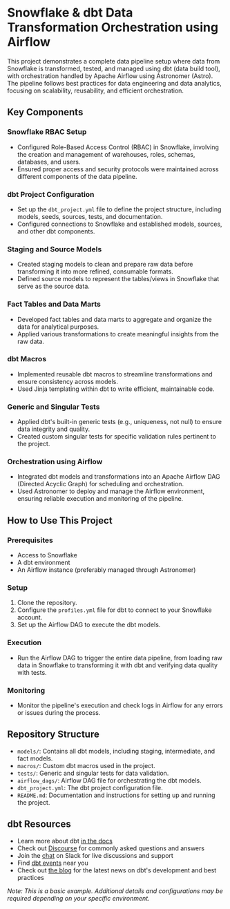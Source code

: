 # Snowflake & dbt Data Transformation Orchestration using Airflow

This project demonstrates a complete data pipeline setup where data from Snowflake is transformed, tested, and managed using dbt (data build tool), with orchestration handled by Apache Airflow using Astronomer (Astro). The pipeline follows best practices for data engineering and data analytics, focusing on scalability, reusability, and efficient orchestration.

## Key Components

### Snowflake RBAC Setup
- Configured Role-Based Access Control (RBAC) in Snowflake, involving the creation and management of warehouses, roles, schemas, databases, and users.
- Ensured proper access and security protocols were maintained across different components of the data pipeline.

### dbt Project Configuration
- Set up the `dbt_project.yml` file to define the project structure, including models, seeds, sources, tests, and documentation.
- Configured connections to Snowflake and established models, sources, and other dbt components.

### Staging and Source Models
- Created staging models to clean and prepare raw data before transforming it into more refined, consumable formats.
- Defined source models to represent the tables/views in Snowflake that serve as the source data.

### Fact Tables and Data Marts
- Developed fact tables and data marts to aggregate and organize the data for analytical purposes.
- Applied various transformations to create meaningful insights from the raw data.

### dbt Macros
- Implemented reusable dbt macros to streamline transformations and ensure consistency across models.
- Used Jinja templating within dbt to write efficient, maintainable code.

### Generic and Singular Tests
- Applied dbt's built-in generic tests (e.g., uniqueness, not null) to ensure data integrity and quality.
- Created custom singular tests for specific validation rules pertinent to the project.

### Orchestration using Airflow
- Integrated dbt models and transformations into an Apache Airflow DAG (Directed Acyclic Graph) for scheduling and orchestration.
- Used Astronomer to deploy and manage the Airflow environment, ensuring reliable execution and monitoring of the pipeline.

## How to Use This Project

### Prerequisites
- Access to Snowflake
- A dbt environment
- An Airflow instance (preferably managed through Astronomer)

### Setup
1. Clone the repository.
2. Configure the `profiles.yml` file for dbt to connect to your Snowflake account.
3. Set up the Airflow DAG to execute the dbt models.

### Execution
- Run the Airflow DAG to trigger the entire data pipeline, from loading raw data in Snowflake to transforming it with dbt and verifying data quality with tests.

### Monitoring
- Monitor the pipeline's execution and check logs in Airflow for any errors or issues during the process.

## Repository Structure
- `models/`: Contains all dbt models, including staging, intermediate, and fact models.
- `macros/`: Custom dbt macros used in the project.
- `tests/`: Generic and singular tests for data validation.
- `airflow_dags/`: Airflow DAG file for orchestrating the dbt models.
- `dbt_project.yml`: The dbt project configuration file.
- `README.md`: Documentation and instructions for setting up and running the project.

## dbt Resources
- Learn more about dbt [in the docs](https://docs.getdbt.com/docs/introduction)
- Check out [Discourse](https://discourse.getdbt.com/) for commonly asked questions and answers
- Join the [chat](https://community.getdbt.com/) on Slack for live discussions and support
- Find [dbt events](https://events.getdbt.com) near you
- Check out [the blog](https://blog.getdbt.com/) for the latest news on dbt's development and best practices

*Note: This is a basic example. Additional details and configurations may be required depending on your specific environment.*
